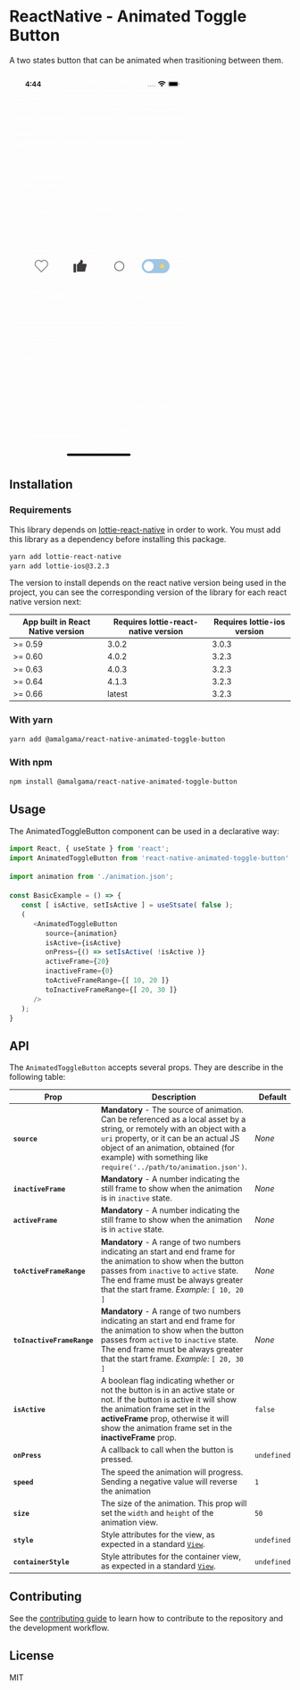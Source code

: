 # ReactNative - Animated Toggle Button

A two states button that can be animated when trasitioning between them.

![Example](/docs/gifs/react-native-animated-toggle-button-example.gif)

## Installation

### Requirements

This library depends on [lottie-react-native](https://github.com/lottie-react-native/lottie-react-native) in order to work. You must add this library as a dependency before installing this package.

```sh
yarn add lottie-react-native
yarn add lottie-ios@3.2.3
```

The version to install depends on the react native version being used in the project, you can see the corresponding version of the library for each react native version next: 

| App built in React Native version | Requires lottie-react-native version | Requires lottie-ios version |
|-----------------------------------|--------------------------------------|-----------------------------|
| >= 0.59                           | 3.0.2                                | 3.0.3                       |
| >= 0.60                           | 4.0.2                                | 3.2.3                       |
| >= 0.63                           | 4.0.3                                | 3.2.3                       |
| >= 0.64                           | 4.1.3                                | 3.2.3                       |
| >= 0.66                           | latest                               | 3.2.3                       |

### With yarn

```sh
yarn add @amalgama/react-native-animated-toggle-button
```

### With npm

```sh
npm install @amalgama/react-native-animated-toggle-button
```
## Usage

The AnimatedToggleButton component can be used in a declarative way:

```js
import React, { useState } from 'react';
import AnimatedToggleButton from 'react-native-animated-toggle-button';

import animation from './animation.json';

const BasicExample = () => {
   const [ isActive, setIsActive ] = useStsate( false );
   (
      <AnimatedToggleButton
         source={animation}
         isActive={isActive}
         onPress={() => setIsActive( !isActive )}
         activeFrame={20}
         inactiveFrame={0}
         toActiveFrameRange={[ 10, 20 ]}
         toInactiveFrameRange={[ 20, 30 ]}
      />
   );
}
```

## API

The `AnimatedToggleButton` accepts several props. They are describe in the following table:


| Prop |  Description | Default |
| ---  | -------------| ------- |
| **`source`** | **Mandatory** - The source of animation. Can be referenced as a local asset by a string, or remotely with an object with a `uri` property, or it can be an actual JS object of an animation, obtained (for example) with something like `require('../path/to/animation.json')`. | _None_  |
| **`inactiveFrame`** | **Mandatory** - A number indicating the still frame to show when the animation is in `inactive` state. | _None_ |
| **`activeFrame`** | **Mandatory** - A number indicating the still frame to show when the animation is in `active` state. | _None_ |
| **`toActiveFrameRange`** | **Mandatory** - A range of two numbers indicating an start and end frame for the animation to show when the button passes from `inactive` to `active` state. The end frame must be always greater that the start frame. _Example:_ `[ 10, 20 ]`  | _None_ |
| **`toInactiveFrameRange`** | **Mandatory** - A range of two numbers indicating an start and end frame for the animation to show when the button passes from `active` to `inactive` state. The end frame must be always greater that the start frame. _Example:_ `[ 20, 30 ]`  | _None_ |
| **`isActive`** | A boolean flag indicating whether or not the button is in an active state or not. If the button is active it will show the animation frame set in the **activeFrame** prop, otherwise it will show the animation frame set in the **inactiveFrame** prop. | `false` |
| **`onPress`** | A callback to call when the button is pressed. | `undefined` |
|**`speed`**| The speed the animation will progress. Sending a negative value will reverse the animation |`1`|
|**`size`**| The size of the animation. This prop will set the `width` and `height` of the animation view.  |`50`|
| **`style`** | Style attributes for the view, as expected in a standard [`View`](https://facebook.github.io/react-native/docs/layout-props.html). | `undefined` |
| **`containerStyle`** | Style attributes for the container view, as expected in a standard [`View`](https://facebook.github.io/react-native/docs/layout-props.html). | `undefined` |


## Contributing

See the [contributing guide](CONTRIBUTING.md) to learn how to contribute to the repository and the development workflow.

## License

MIT
